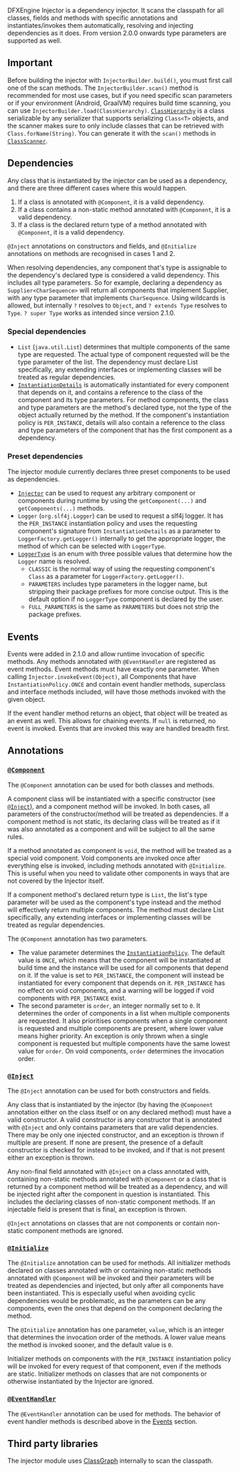 DFXEngine Injector is a dependency injector. It scans the classpath for all classes, fields and methods with specific
annotations and instantiates/invokes them automatically, resolving and injecting dependencies as it does. From version
2.0.0 onwards type parameters are supported as well.

## Important

Before building the injector with `InjectorBuilder.build()`, you must first call one of the scan methods. The 
`InjectorBuilder.scan()` method is recommended for most use cases, but if you need specific scan parameters or if your 
environment (Android, GraalVM) requires build time scanning, you can use `InjectorBuilder.load(ClassHierarchy)`. 
[`ClassHierarchy`](src/main/java/me/datafox/dfxengine/injector/serialization/ClassHierarchy.java) is a class 
serializable by any serializer that supports serializing `Class<T>` objects, and the scanner makes sure to only include
classes that can be retrieved with `Class.forName(String)`. You can generate it with the `scan()` methods in 
[`ClassScanner`](src/main/java/me/datafox/dfxengine/injector/ClassScanner.java).

## Dependencies

Any class that is instantiated by the injector can be used as a dependency, and there are three different cases where
this would happen.

1. If a class is annotated with `@Component`, it is a valid dependency.
2. If a class contains a non-static method annotated with `@Component`, it is a valid dependency.
3. If a class is the declared return type of a method annotated with `@Component`, it is a valid dependency.

`@Inject` annotations on constructors and fields, and `@Initialize` annotations on methods are recognised in cases 1 
and 2.

When resolving dependencies, any component that's type is assignable to the dependency's declared type is considered
a valid dependency. This includes all type parameters. So for example, declaring a dependency as 
`Supplier<CharSequence>` will return all components that implement Supplier, with any type parameter that implements
`CharSequence`. Using wildcards is allowed, but internally `?` resolves to `Object`, and 
<code>?&nbsp;extends&nbsp;Type</code> resolves to `Type`. <code>?&nbsp;super&nbsp;Type</code> works as intended since 
version 2.1.0.

### Special dependencies

* `List` (`java.util.List`) determines that multiple components of the same type are requested. The actual type of 
component requested will be the type parameter of the list. The dependency must declare List specifically, any extending 
interfaces or implementing classes will be treated as regular dependencies.
* [`InstantiationDetails`](../injector-api/src/main/java/me/datafox/dfxengine/injector/api/InstantiationDetails.java) is 
automatically instantiated for every component that depends on it, and contains a reference to the class of the 
component and its type parameters. For method components, the class and type parameters are the method's declared type, 
not the type of the object actually returned by the method. If the component's instantiation policy is `PER_INSTANCE`, 
details will also contain a reference to the class and type parameters of the component that has the first component as 
a dependency.

### Preset dependencies

The injector module currently declares three preset components to be used as dependencies.

* [`Injector`](../injector-api/src/main/java/me/datafox/dfxengine/injector/api/Injector.java) can be used to request any 
arbitrary component or components during runtime by using the `getComponent(...)` and `getComponents(...)` methods.
* `Logger` (`org.slf4j.Logger`) can be used to request a slf4j logger. It has the `PER_INSTANCE` instantiation policy 
and uses the requesting component's signature from `InstantiationDetails` as a parameter to `LoggerFactory.getLogger()` 
internally to get the appropriate logger, the method of which can be selected with `LoggerType`.
* [`LoggerType`](src/main/java/me/datafox/dfxengine/injector/InjectorImpl.java) is an enum with three possible values 
that determine how the `Logger` name is resolved.
  * `CLASSIC` is the normal way of using the requesting component's `Class` as a parameter for
  `LoggerFactory.getLogger()`.
  * `PARAMETERS` includes type parameters in the logger name, but stripping their package prefixes for more concise 
  output. This is the default option if no `LoggerType` component is declared by the user.
  * `FULL_PARAMETERS` is the same as `PARAMETERS` but does not strip the package prefixes.

## Events

Events were added in 2.1.0 and allow runtime invocation of specific methods. Any methods annotated with `@EventHandler` 
are registered as event methods. Event methods must have exactly one parameter. When calling 
`Injector.invokeEvent(Object)`, all Components that have `InstantiationPolicy.ONCE` and contain event handler methods, 
superclass and interface methods included, will have those methods invoked with the given object.

If the event handler method returns an object, that object will be treated as an event as well. This allows for chaining
events. If `null` is returned, no event is invoked. Events that are invoked this way are handled breadth first.

## Annotations

### [`@Component`](../injector-api/src/main/java/me/datafox/dfxengine/injector/api/annotation/Component.java)

The `@Component` annotation can be used for both classes and methods. 

A component class will be instantiated with a specific constructor (see [`@Inject`](#inject)), and a component method 
will be invoked. In both cases, all parameters of the constructor/method will be treated as dependencies. If a component 
method is not static, its declaring class will be treated as if it was also annotated as a component and will be subject 
to all the same rules.

If a method annotated as component is `void`, the method will be treated as a special void component. Void components
are invoked once after everything else is invoked, including methods annotated with `@Initialize`. This is useful when 
you need to validate other components in ways that are not covered by the Injector itself.

If a component method's declared return type is `List`, the list's type parameter will be used as the component's type 
instead and the method will effectively return multiple components. The method must declare List specifically, any 
extending interfaces or implementing classes will be treated as regular dependencies.

The `@Component` annotation has two parameters. 
* The value parameter determines the 
[`InstantiationPolicy`](../injector-api/src/main/java/me/datafox/dfxengine/injector/api/InstantiationPolicy.java). The
default value is `ONCE`, which means that the component will be instantiated at build time and the instance will be used
for all components that depend on it. If the value is set to `PER_INSTANCE`, the component will instead be instantiated
for every component that depends on it. `PER_INSTANCE` has no effect on void components, and a warning will be logged if
void components with `PER_INSTANCE` exist.
* The second parameter is `order`, an integer normally set to `0`. It determines the order of components in a list when 
multiple components are requested. It also prioritises components when a single component is requested and multiple 
components are present, where lower value means higher priority. An exception is only thrown when a single component is 
requested but multiple components have the same lowest value for `order`. On void components, `order` determines the
invocation order.

### [`@Inject`](../injector-api/src/main/java/me/datafox/dfxengine/injector/api/annotation/Inject.java)

The `@Inject` annotation can be used for both constructors and fields.

Any class that is instantiated by the injector (by having the `@Component` annotation either on the class itself or on
any declared method) must have a valid constructor. A valid constructor is any constructor that is annotated with 
`@Inject` and only contains parameters that are valid dependencies. There may be only one injected constructor, and an 
exception is thrown if multiple are present. If none are present, the presence of a default constructor is checked for 
instead to be invoked, and if that is not present either an exception is thrown.

Any non-final field annotated with `@Inject` on a class annotated with, containing non-static methods annotated with 
`@Component` or a class that is returned by a component method will be treated as a dependency, and will be injected 
right after the component in question is instantiated. This includes the declaring classes of non-static component 
methods. If an injectable field is present that is final, an exception is thrown.

`@Inject` annotations on classes that are not components or contain non-static component methods are ignored.

### [`@Initialize`](../injector-api/src/main/java/me/datafox/dfxengine/injector/api/annotation/Initialize.java)

The `@Initialize` annotation can be used for methods. All initializer methods declared on classes annotated with or
containing non-static methods annotated with `@Component` will be invoked and their parameters will be treated as
dependencies and injected, but only after all components have been instantiated. This is especially useful when avoiding 
cyclic dependencies would be problematic, as the parameters can be any components, even the ones that depend on the 
component declaring the method.

The `@Initialize` annotation has one parameter, `value`, which is an integer that determines the invocation order of the 
methods. A lower value means the method is invoked sooner, and the default value is `0`.

Initializer methods on components with the `PER_INSTANCE` instantiation policy will be invoked for every request of that
component, even if the methods are static. Initializer methods on classes that are not components or otherwise 
instantiated by the Injector are ignored.

### [`@EventHandler`](../injector-api/src/main/java/me/datafox/dfxengine/injector/api/annotation/EventHandler.java)

The `@EventHandler` annotation can be used for methods. The behavior of event handler methods is described above in the
[Events](#events) section.

## Third party libraries

The injector module uses [ClassGraph](https://github.com/classgraph/classgraph) internally to scan the classpath.